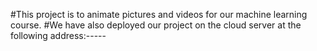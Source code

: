 #This project is to animate pictures and videos for our machine learning course.
#We have also deployed our project on the cloud server at the following address:-----
